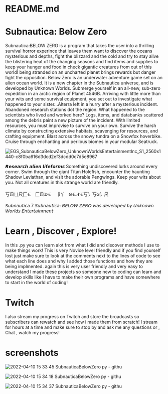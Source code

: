 # README.md

# Subnautica: Below Zero
Subnautica:BELOW ZERO is a program that takes the user into a thrilling survival horror experince that leaves 
them want to discover the oceans mysterious and depths, fight the blizzard and the cold and try to stay alive
the blistering heat of the changing seasons and find items and supplies to keep your hunger and food in check
gigantic creatures from out of this world! being stranded on an uncharted planet brings rewards but danger fight
the opposition. Below Zero is an underwater adventure game set on an alien ocean world. It is a new chapter in the
Subnautica universe, and is developed by Unknown Worlds. Submerge yourself in an all-new, sub-zero expedition in an
arctic region of Planet 4546B. Arriving with little more than your wits and some survival equipment, you set out to 
investigate what happened to your sister...Alterra left in a hurry after a mysterious incident. Abandoned research 
stations dot the region. What happened to the scientists who lived and worked here? Logs, items, and databanks scattered 
among the debris paint a new picture of the incident. With limited resources, you must improvise to survive on your own. 
Survive the harsh climate by constructing extensive habitats, scavenging for resources, and crafting equipment. Blast
across the snowy tundra on a Snowfox hoverbike. Cruise through enchanting and perilous biomes in your modular Seatruck.

![EGS_SubnauticaBelowZero_UnknownWorldsEntertainmentInc_S1_2560x1440-c8f0ba616d3dcd2ef3dcdd0c7d5e8967](https://user-images.githubusercontent.com/87259615/162636482-21693bb1-139d-41d4-a100-04f3756af587.jpg)


𝙍𝙚𝙨𝙚𝙖𝙧𝙘𝙝 𝙖𝙡𝙞𝙚𝙣 𝙡𝙞𝙛𝙚𝙛𝙤𝙧𝙢𝙨
Something undiscovered lurks around every corner. Swim through the giant Titan Holefish, encounter the haunting Shadow Leviathan,
and visit the adorable Pengwings. Keep your wits about you. Not all creatures in this strange world are friendly.

丂ㄖㄩ尺⼕🝗 ⼕ㄖᗪ🝗 ⻏丫 Ꮆ🝗𝓝🝗丂讠丂Ꮆ讠尺

𝘚𝘶𝘣𝘯𝘢𝘶𝘵𝘪𝘤𝘢 7 𝘚𝘶𝘣𝘯𝘢𝘶𝘵𝘪𝘤𝘢: 𝘉𝘌𝘓𝘖𝘞 𝘡𝘌𝘙𝘖 𝘸𝘢𝘴 𝘥𝘦𝘷𝘦𝘭𝘰𝘱𝘦𝘥 𝘣𝘺 𝘜𝘯𝘬𝘯𝘰𝘸𝘯 𝘞𝘰𝘳𝘭𝘥𝘴 𝘌𝘯𝘵𝘦𝘳𝘵𝘢𝘪𝘯𝘮𝘦𝘯𝘵

# Learn , Discover , Explore!
In this .py you can learn alot from what I did and discover methods I use to make things work! This is very Novice level friendly
and if you find yourself lost just make sure to look at the comments next to the lines of code to see what each line does and why 
I added those functions and how they are being implmented. again this is very user friendly and very easy to understand I made
these projects so someone new to coding can learn and develop skills like I have to make their own programs and have somewhere to
start in the world of coding!

# Twitch
I also stream my progress on Twitch and store the broadcasts so subscribers can rewatch and see how i made them from scratch! I stream for hours
at a time and make sure to stop by and ask me any questions or , Chat , watch my progress!

# screenshots

![2022-04-10 15 33 45 SubnauticaBelowZero py - githu](https://user-images.githubusercontent.com/87259615/162636701-97f4a953-cac3-480a-8a2a-a1e0e4a4c58b.png)

![2022-04-10 15 34 18 SubnauticaBelowZero py - githu](https://user-images.githubusercontent.com/87259615/162636708-49d8d950-e981-4e09-aa4c-baaf612b212f.png)

![2022-04-10 15 34 37 SubnauticaBelowZero py - githu](https://user-images.githubusercontent.com/87259615/162636712-f0be325f-f9b8-4838-a77f-1c40ec7f0981.png)
